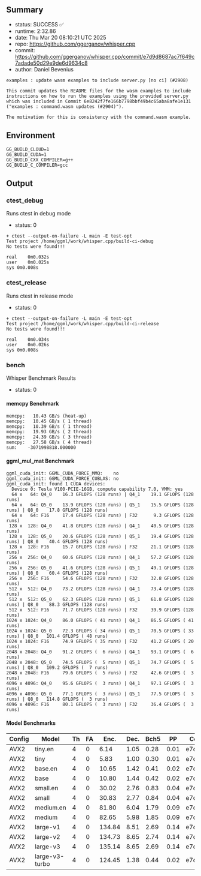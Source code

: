 ## Summary

- status:  SUCCESS ✅
- runtime: 2:32.86
- date:    Thu Mar 20 08:10:21 UTC 2025
- repo:    https://github.com/ggerganov/whisper.cpp
- commit:  https://github.com/ggerganov/whisper.cpp/commit/e7d9d8687ac7f649c7adade50d29e9de6d9634c8
- author:  Daniel Bevenius
```
examples : update wasm examples to include server.py [no ci] (#2908)

This commit updates the README files for the wasm examples to include
instructions on how to run the examples using the provided server.py
which was included in Commit 6e8242f7fe166b7798bbf49b4c65aba8afe1e131
("examples : command.wasm updates (#2904)").

The motivation for this is consistency with the command.wasm example.
```

## Environment

```
GG_BUILD_CLOUD=1
GG_BUILD_CUDA=1
GG_BUILD_CXX_COMPILER=g++
GG_BUILD_C_COMPILER=gcc
```

## Output

### ctest_debug

Runs ctest in debug mode
- status: 0
```
+ ctest --output-on-failure -L main -E test-opt
Test project /home/ggml/work/whisper.cpp/build-ci-debug
No tests were found!!!

real	0m0.032s
user	0m0.025s
sys	0m0.008s
```
### ctest_release

Runs ctest in release mode
- status: 0
```
+ ctest --output-on-failure -L main -E test-opt
Test project /home/ggml/work/whisper.cpp/build-ci-release
No tests were found!!!

real	0m0.034s
user	0m0.026s
sys	0m0.008s
```
### bench

Whisper Benchmark Results
- status: 0
#### memcpy Benchmark

```
memcpy:   10.43 GB/s (heat-up)
memcpy:   10.45 GB/s ( 1 thread)
memcpy:   10.39 GB/s ( 1 thread)
memcpy:   19.93 GB/s ( 2 thread)
memcpy:   24.39 GB/s ( 3 thread)
memcpy:   27.58 GB/s ( 4 thread)
sum:    -3071998818.000000
```

#### ggml_mul_mat Benchmark

```
ggml_cuda_init: GGML_CUDA_FORCE_MMQ:    no
ggml_cuda_init: GGML_CUDA_FORCE_CUBLAS: no
ggml_cuda_init: found 1 CUDA devices:
  Device 0: Tesla V100-PCIE-16GB, compute capability 7.0, VMM: yes
  64 x   64: Q4_0    16.3 GFLOPS (128 runs) | Q4_1    19.1 GFLOPS (128 runs)
  64 x   64: Q5_0    13.9 GFLOPS (128 runs) | Q5_1    15.5 GFLOPS (128 runs) | Q8_0    17.8 GFLOPS (128 runs)
  64 x   64: F16     17.4 GFLOPS (128 runs) | F32      9.3 GFLOPS (128 runs)
 128 x  128: Q4_0    41.8 GFLOPS (128 runs) | Q4_1    40.5 GFLOPS (128 runs)
 128 x  128: Q5_0    20.6 GFLOPS (128 runs) | Q5_1    19.4 GFLOPS (128 runs) | Q8_0    40.4 GFLOPS (128 runs)
 128 x  128: F16     15.7 GFLOPS (128 runs) | F32     21.1 GFLOPS (128 runs)
 256 x  256: Q4_0    60.6 GFLOPS (128 runs) | Q4_1    57.2 GFLOPS (128 runs)
 256 x  256: Q5_0    41.6 GFLOPS (128 runs) | Q5_1    49.1 GFLOPS (128 runs) | Q8_0    60.4 GFLOPS (128 runs)
 256 x  256: F16     54.6 GFLOPS (128 runs) | F32     32.8 GFLOPS (128 runs)
 512 x  512: Q4_0    73.2 GFLOPS (128 runs) | Q4_1    73.4 GFLOPS (128 runs)
 512 x  512: Q5_0    62.3 GFLOPS (128 runs) | Q5_1    61.8 GFLOPS (128 runs) | Q8_0    88.3 GFLOPS (128 runs)
 512 x  512: F16     71.7 GFLOPS (128 runs) | F32     39.9 GFLOPS (128 runs)
1024 x 1024: Q4_0    86.0 GFLOPS ( 41 runs) | Q4_1    86.5 GFLOPS ( 41 runs)
1024 x 1024: Q5_0    72.3 GFLOPS ( 34 runs) | Q5_1    70.5 GFLOPS ( 33 runs) | Q8_0   101.4 GFLOPS ( 48 runs)
1024 x 1024: F16     74.9 GFLOPS ( 35 runs) | F32     41.2 GFLOPS ( 20 runs)
2048 x 2048: Q4_0    91.2 GFLOPS (  6 runs) | Q4_1    93.1 GFLOPS (  6 runs)
2048 x 2048: Q5_0    74.5 GFLOPS (  5 runs) | Q5_1    74.7 GFLOPS (  5 runs) | Q8_0   109.2 GFLOPS (  7 runs)
2048 x 2048: F16     79.6 GFLOPS (  5 runs) | F32     42.6 GFLOPS (  3 runs)
4096 x 4096: Q4_0    95.6 GFLOPS (  3 runs) | Q4_1    97.1 GFLOPS (  3 runs)
4096 x 4096: Q5_0    77.1 GFLOPS (  3 runs) | Q5_1    77.5 GFLOPS (  3 runs) | Q8_0   114.8 GFLOPS (  3 runs)
4096 x 4096: F16     80.1 GFLOPS (  3 runs) | F32     36.4 GFLOPS (  3 runs)
```

#### Model Benchmarks

|           Config |         Model |  Th |  FA |    Enc. |    Dec. |    Bch5 |      PP |  Commit |
|              --- |           --- | --- | --- |     --- |     --- |     --- |     --- |     --- |
|             AVX2 |       tiny.en |   4 |   0 |    6.14 |    1.05 |    0.28 |    0.01 | e7d9d868 |
|             AVX2 |          tiny |   4 |   0 |    5.83 |    1.00 |    0.30 |    0.01 | e7d9d868 |
|             AVX2 |       base.en |   4 |   0 |   10.65 |    1.42 |    0.41 |    0.02 | e7d9d868 |
|             AVX2 |          base |   4 |   0 |   10.80 |    1.44 |    0.42 |    0.02 | e7d9d868 |
|             AVX2 |      small.en |   4 |   0 |   30.02 |    2.76 |    0.83 |    0.04 | e7d9d868 |
|             AVX2 |         small |   4 |   0 |   30.83 |    2.77 |    0.84 |    0.04 | e7d9d868 |
|             AVX2 |     medium.en |   4 |   0 |   81.80 |    6.04 |    1.79 |    0.09 | e7d9d868 |
|             AVX2 |        medium |   4 |   0 |   82.65 |    5.98 |    1.85 |    0.09 | e7d9d868 |
|             AVX2 |      large-v1 |   4 |   0 |  134.84 |    8.51 |    2.69 |    0.14 | e7d9d868 |
|             AVX2 |      large-v2 |   4 |   0 |  134.73 |    8.65 |    2.74 |    0.14 | e7d9d868 |
|             AVX2 |      large-v3 |   4 |   0 |  135.14 |    8.65 |    2.69 |    0.14 | e7d9d868 |
|             AVX2 | large-v3-turbo |   4 |   0 |  124.45 |    1.38 |    0.44 |    0.02 | e7d9d868 |

